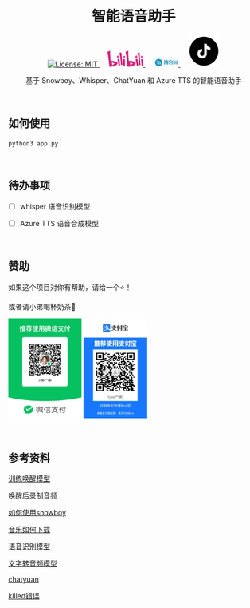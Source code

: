 <!-- 标题 -->
<h1 align="center">智能语音助手</h1>


<!-- 图标 -->
<p align="center">
  <a href="https://github.com/tiansztiansz/voice-assistant/blob/main/LICENSE" target="_blank">
    <img alt="License: MIT" src="https://img.shields.io/badge/License-MIT-yellow.svg" />
  </a>&nbsp; &nbsp; 
  <a href="https://space.bilibili.com/28606893?spm_id_from=333.1007.0.0" target="_blank">
    <img alt="bilibili图标" src="src/BILIBILI_LOGO.svg" />
  </a>&nbsp; &nbsp; 
  <a href="https://www.cnblogs.com/tiansz/" target="_blank">
    <img alt="博客园" src="src/博客园.jpg" />
  </a>&nbsp; &nbsp;
  <a href="https://www.douyin.com/user/MS4wLjABAAAAqkpp6UyrANDXFStAMWuRPp7FU4zHfyq0_OYPoC75_qQ" target="_blank">
    <img alt="抖音" src="src/品牌标识_抖音.svg" />
  </a>
</p>


<!-- 项目介绍 -->
<p align="center">基于 Snowboy、Whisper、ChatYuan 和 Azure TTS 的智能语音助手</p>

<br>


<!-- 项目使用说明 -->
## 如何使用
```
python3 app.py
```

<br>


<!-- 待办事项 -->
## 待办事项
- [ ]  whisper 语音识别模型
- [ ]  Azure TTS 语音合成模型


<br>

<!-- 赞助 -->
## 赞助

如果这个项目对你有帮助，请给一个⭐️！

或者请小弟喝杯奶茶🧋
<p>
  <img src="src/wechat.jpg" height="200px">
  <img src="src/alipay.jpg" height="200px">
</p>

<br>


<!-- 参考资料 -->
## 参考资料
[训练唤醒模型](https://snowboy.hahack.com/)

[唤醒后录制音频](https://www.passerma.com/article/54/#2.%E6%A0%91%E8%8E%93%E6%B4%BE%E5%BD%95%E5%88%B6%E5%A3%B0%E9%9F%B3%E4%B8%8A%E4%BC%A0%E7%99%BE%E5%BA%A6)

[如何使用snowboy](https://www.bilibili.com/video/BV1pr4y1U7cE/?spm_id_from=333.1007.top_right_bar_window_default_collection.content.click&vd_source=06eafedcfca50f6eabb7b3d6b61ecfe3)

[音乐如何下载](https://link.hhtjim.com/)

[语音识别模型](https://huggingface.co/espnet/pengcheng_guo_wenetspeech_asr_train_asr_raw_zh_char)

[文字转音频模型](https://huggingface.co/espnet/kan-bayashi_csmsc_tts_train_tacotron2_raw_phn_pypinyin_g2p_phone_train.loss.best)

[chatyuan](https://github.com/clue-ai/ChatYuan)

[killed错误](https://www.cnblogs.com/tiansz/p/17134831.html)
